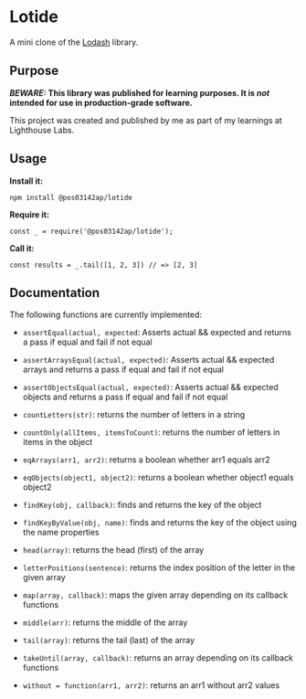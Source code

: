 # Lotide

A mini clone of the [Lodash](https://lodash.com) library.

## Purpose

**_BEWARE:_ This library was published for learning purposes. It is _not_ intended for use in production-grade software.**

This project was created and published by me as part of my learnings at Lighthouse Labs. 

## Usage

**Install it:**

`npm install @pos03142ap/lotide`

**Require it:**

`const _ = require('@pos03142ap/lotide');`

**Call it:**

`const results = _.tail([1, 2, 3]) // => [2, 3]`

## Documentation

The following functions are currently implemented:

* `assertEqual(actual, expected`: Asserts actual && expected and returns a pass if equal and fail if not equal
* `assertArraysEqual(actual, expected)`: Asserts actual && expected arrays and returns a pass if equal and fail if not equal
* `assertObjectsEqual(actual, expected)`: Asserts actual && expected objects and returns a pass if equal and fail if not equal
* `countLetters(str)`: returns the number of letters in a string
* `countOnly(allItems, itemsToCount)`: returns the number of letters in items in the object
* `eqArrays(arr1, arr2)`: returns a boolean whether arr1 equals arr2
* `eqObjects(object1, object2)`: returns a boolean whether object1 equals object2
* `findKey(obj, callback)`: finds and returns the key of the object

* `findKeyByValue(obj, name)`: finds and returns the key of the object using the name properties
* `head(array)`: returns the head (first) of the array
* `letterPositions(sentence)`: returns the index position of the letter in the given array
* `map(array, callback)`: maps the given array depending on its callback functions
* `middle(arr)`: returns the middle of the array
* `tail(array)`: returns the tail (last) of the array
* `takeUntil(array, callback)`: returns an array depending on its callback functions
* `without = function(arr1, arr2)`: returns an arr1 without arr2 values
